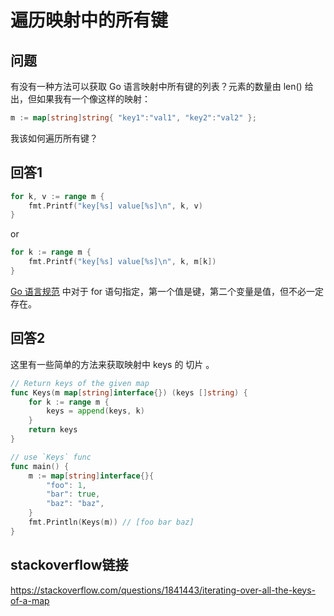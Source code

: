 # 遍历映射中的所有键

## 问题


有没有一种方法可以获取 Go 语言映射中所有键的列表？元素的数量由 len() 给出，但如果我有一个像这样的映射：

```go
m := map[string]string{ "key1":"val1", "key2":"val2" };
```

我该如何遍历所有键？

## 回答1


```go
for k, v := range m { 
    fmt.Printf("key[%s] value[%s]\n", k, v)
}
```

or

```go
for k := range m {
    fmt.Printf("key[%s] value[%s]\n", k, m[k])
}
```

[Go 语言规范](http://golang.org/ref/spec#For_statements) 中对于 for 语句指定，第一个值是键，第二个变量是值，但不必一定存在。

## 回答2


这里有一些简单的方法来获取映射中 keys 的 切片 。

```go
// Return keys of the given map
func Keys(m map[string]interface{}) (keys []string) {
    for k := range m {
        keys = append(keys, k)
    }
    return keys
}

// use `Keys` func
func main() {
    m := map[string]interface{}{
        "foo": 1,
        "bar": true,
        "baz": "baz",
    }
    fmt.Println(Keys(m)) // [foo bar baz]
}
```


## stackoverflow链接

https://stackoverflow.com/questions/1841443/iterating-over-all-the-keys-of-a-map

